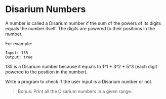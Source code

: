 # Disarium Numbers

A number is called a Disarium number if the sum of the powers of its digits equals the number itself. The digits are powered to their positions in the number.

For example:
```
Input: 135
Output: true
```
135 is a Disarium number because it equals to 1^1 + 3^2 + 5^3 (each digit powered to the position in the number).

Write a program to check if the user input is a Disarium number or not.

> Bonus: Print all the Disarium numbers in a given range. 
